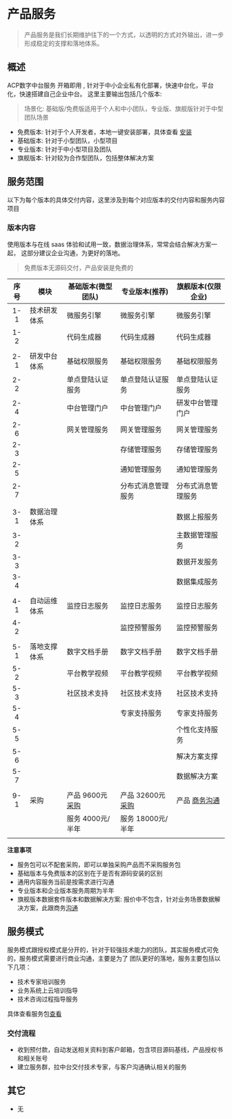# 产品服务

> 产品服务是我们长期维护往下的一个方式，以透明的方式对外输出，进一步形成稳定的支撑和落地体系。

## 概述

ACP数字中台服务 开箱即用 , 针对于中小企业私有化部署，快速中台化，平台化，快速搭建自己企业中台。
这里主要输出包括几个版本:

> 场景化: 基础版/免费版适用于个人和中小团队，专业版、旗舰版针对于中型团队场景

- 免费版本: 针对于个人开发者，本地一键安装部署，具体查看 [安装](/operation/81_install/)
- 基础版本: 针对于小型团队，小型项目
- 专业版本: 针对于中小型项目及团队
- 旗舰版本: 针对较为合作型团队，包括整体解决方案

## 服务范围

以下为每个版本的具体交付内容，这里涉及到每个对应版本的交付内容和服务内容项目

### 版本内容

使用版本与在线 saas 体验和试用一致，数据治理体系，常常会结合解决方案一起，
这部分建议企业沟通，为更好的落地。

> 免费版本无源码交付，产品安装是免费的

| 序号 | 模块         | 基础版本(微型团队)         | 专业版本(推荐)              | 旗舰版本(仅限企业)       |
|:----:|--------------|----------------------------|-----------------------------|--------------------------|
| 1-1  | 技术研发体系 | 微服务引擎                 | 微服务引擎                  | 微服务引擎               |
| 1-2  |              | 代码生成器                 | 代码生成器                  | 代码生成器               |
|      |              |                            |                             |                          |
| 2-1  | 研发中台体系 | 基础权限服务               | 基础权限服务                | 基础权限服务             |
| 2-2  |              | 单点登陆认证服务           | 单点登陆认证服务            | 单点登陆认证服务         |
| 2-4  |              | 中台管理门户               | 中台管理门户                | 研发中台管理门户         |
| 2-6  |              | 网关管理服务               | 网关管理服务                | 网关管理服务             |
| 2-3  |              |                            | 存储管理服务                | 存储管理服务             |
| 2-5  |              |                            | 通知管理服务                | 通知管理服务             |
| 2-7  |              |                            | 分布式消息管理服务          | 分布式消息管理服务       |
|      |              |                            |                             |                          |
| 3-1  | 数据治理体系 |                            |                             | 数据上报服务             |
| 3-2  |              |                            |                             | 主数据管理服务           |
| 3-3  |              |                            |                             | 数据开发服务             |
| 3-4  |              |                            |                             | 数据集成服务             |
|      |              |                            |                             |                          |
| 4-1  | 自动运维体系 | 监控日志服务               | 监控日志服务                | 监控日志服务             |
| 4-2  |              |                            | 监控预警服务                | 监控预警服务             |
|      |              |                            |                             |                          |
| 5-1  | 落地支撑体系 | 数字文档手册               | 数字文档手册                | 数字文档手册             |
| 5-2  |              | 平台教学视频               | 平台教学视频                | 平台教学视频             |
| 5-3  |              | 社区技术支持               | 社区技术支持                | 社区技术支持             |
| 5-4  |              |                            | 专家支持服务                | 专家支持服务             |
| 5-5  |              |                            |                             | 个性化支持服务           |
| 5-6  |              |                            |                             | 解决方案支撑             |
| 5-7  |              |                            |                             | 数据解决方案             |
|      |              |                            |                             |                          |
| 9-1  | 采购         | 产品 9600元[采购][base_01] | 产品 32600元[采购][base_02] | 产品 [商务沟通][base_03] |
|      |              | 服务 4000元/半年           | 服务 18000元/半年           |                          |
|      |              |                            |                             |                          |

[base_00]: http://cloud.linesno.com
[base_01]: ./04_商务沟通.md
[base_01_s]: http://cloud.linesno.com
[base_02]: ./04_商务沟通.md
[base_02_s]: http://cloud.linesno.com
[base_03]: ./04_商务沟通.md
[base_03_s]: http://cloud.linesno.com

**注意事项**

- 服务包可以不配套采购，即可以单独采购产品而不采购服务包
- 基础版本与免费版本的区别在于是否有源码安装的区别
- 通用内容服务当前是按需求进行沟通
- 专业版本和企业版本服务周期为半年
- 旗舰版本数据套件版本和数据解决方案: 报价中不包含，针对业务场景数据解决方案，此跟商务[沟通](./04_商务沟通.md )

## 服务模式

服务模式跟授权模式是分开的，针对于较强技术能力的团队，其实服务模式可免的，服务模式需要进行商业沟通，主要是为了
团队更好的落地，服务主要包括以下几项：

- 技术专家培训服务
- 业务系统上云培训指导
- 技术咨询过程指导服务

具体查看服务包[查看](./03_%E6%9C%8D%E5%8A%A1%E5%86%85%E5%AE%B9.md)

### 交付流程

- 收到预付款，自动发送相关资料到客户邮箱，包含项目源码基线，产品授权书和相关账号
- 建立服务群，拉中台交付技术专家，与客户沟通确认相关的服务

## 其它

- 无

<style type="css">
.prices_table table{
  th:first-of-type {
      width: 50px;
  }
  th:nth-of-type(2) {
      width: 120px;
  }
}
</style>
